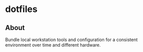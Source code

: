# dotfiles

## About

Bundle local workstation tools and configuration for a consistent environment over time and different hardware.
